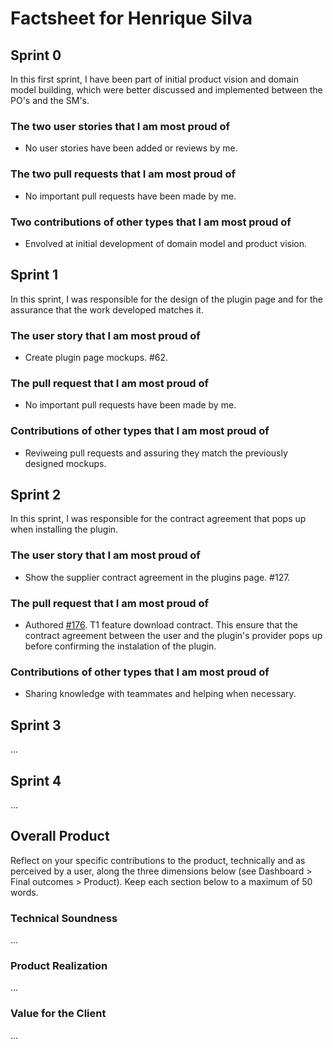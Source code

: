 # Factsheet for Henrique Silva

## Sprint 0

In this first sprint, I have been part of initial product vision and domain model building, which were better discussed and implemented between the PO's and the SM's.

### The two user stories that I am most proud of

- No user stories have been added or reviews by me.

### The two pull requests that I am most proud of

- No important pull requests have been made by me.

### Two contributions of other types that I am most proud of

- Envolved at initial development of domain model and product vision.

## Sprint 1

In this sprint, I was responsible for the design of the plugin page and for the assurance that the work developed matches it.

### The user story that I am most proud of

- Create plugin page mockups. #62.

### The pull request that I am most proud of

- No important pull requests have been made by me.

### Contributions of other types that I am most proud of

- Reviweing pull requests and assuring they match the previously designed mockups.


## Sprint 2

In this sprint, I was responsible for the contract agreement that pops up when installing the plugin.

### The user story that I am most proud of

- Show the supplier contract agreement in the plugins page. #127.

### The pull request that I am most proud of

- Authored [#176](https://github.com/FEUP-MEIC-DS-2023-1MEIC08/VAXPRED/pull/176). T1 feature download contract. This ensure that the contract agreement between the user and the plugin's provider pops up before confirming the instalation of the plugin.

### Contributions of other types that I am most proud of

- Sharing knowledge with teammates and helping when necessary.


## Sprint 3

...


## Sprint 4

...


## Overall Product

Reflect on your specific contributions to the product, technically and as perceived by a user, along the three dimensions below (see Dashboard > Final outcomes > Product). Keep each section below to a maximum of 50 words.


### Technical Soundness

...


### Product Realization

...


### Value for the Client

...
